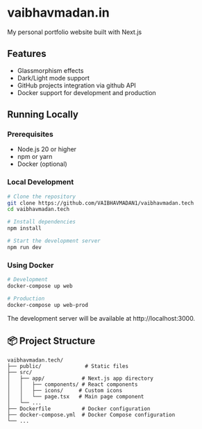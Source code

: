# vaibhavmadan.in
My personal portfolio website built with Next.js

## Features

- Glassmorphism effects
- Dark/Light mode support
- GitHub projects integration via github API
- Docker support for development and production


## Running Locally

### Prerequisites

- Node.js 20 or higher
- npm or yarn
- Docker (optional)

### Local Development

```bash
# Clone the repository
git clone https://github.com/VAIBHAVMADAN1/vaibhavmadan.tech
cd vaibhavmadan.tech

# Install dependencies
npm install

# Start the development server
npm run dev
```

### Using Docker

```bash
# Development
docker-compose up web

# Production
docker-compose up web-prod
```

The development server will be available at http://localhost:3000.

## 📦 Project Structure

```
vaibhavmadan.tech/
├── public/              # Static files
├── src/
│   ├── app/            # Next.js app directory
│   │   ├── components/ # React components
│   │   ├── icons/     # Custom icons
│   │   └── page.tsx   # Main page component
│   └── ...
├── Dockerfile          # Docker configuration
├── docker-compose.yml  # Docker Compose configuration
└── ...
```
